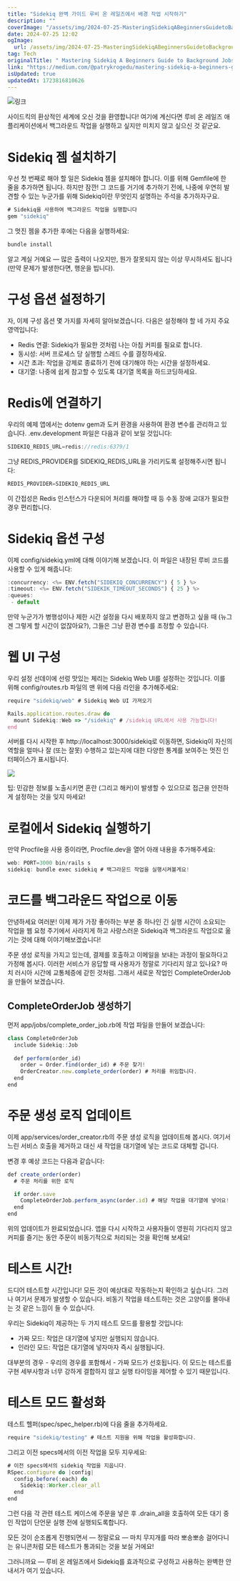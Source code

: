 ```yaml
---
title: "Sidekiq 완벽 가이드 루비 온 레일즈에서 배경 작업 시작하기"
description: ""
coverImage: "/assets/img/2024-07-25-MasteringSidekiqABeginnersGuidetoBackgroundJobsinRubyonRails_0.png"
date: 2024-07-25 12:02
ogImage: 
  url: /assets/img/2024-07-25-MasteringSidekiqABeginnersGuidetoBackgroundJobsinRubyonRails_0.png
tag: Tech
originalTitle: " Mastering Sidekiq A Beginners Guide to Background Jobs in Ruby on Rails"
link: "https://medium.com/@patrykrogedu/mastering-sidekiq-a-beginners-guide-to-background-jobs-in-ruby-on-rails-b8be07ff1ebf"
isUpdated: true
updatedAt: 1723816810626
---
```




![링크](/assets/img/2024-07-25-MasteringSidekiqABeginnersGuidetoBackgroundJobsinRubyonRails_0.png)

사이드킥의 환상적인 세계에 오신 것을 환영합니다! 여기에 계신다면 루비 온 레일즈 애플리케이션에서 백그라운드 작업을 실행하고 싶지만 미치지 않고 싶으신 것 같군요.

# Sidekiq 젬 설치하기

우선 첫 번째로 해야 할 일은 Sidekiq 젬을 설치해야 합니다. 이를 위해 Gemfile에 한 줄을 추가하면 됩니다. 하지만 잠깐! 그 코드를 거기에 추가하기 전에, 나중에 우연히 발견할 수 있는 누군가를 위해 Sidekiq이란 무엇인지 설명하는 주석을 추가하자구요.

<div class="content-ad"></div>

```js
# Sidekiq을 사용하여 백그라운드 작업을 실행합니다
gem "sidekiq"
```

그 멋진 젬을 추가한 후에는 다음을 실행하세요:

```js
bundle install
```

알고 계실 거예요 — 많은 출력이 나오지만, 뭔가 잘못되지 않는 이상 무시하셔도 됩니다 (만약 문제가 발생한다면, 행운을 빕니다).


<div class="content-ad"></div>

# 구성 옵션 설정하기

자, 이제 구성 옵션 몇 가지를 자세히 알아보겠습니다. 다음은 설정해야 할 네 가지 주요 영역입니다:

- Redis 연결: Sidekiq가 필요한 것처럼 나는 아침 커피를 필요로 합니다.
- 동시성: 서버 프로세스 당 실행할 스레드 수를 결정하세요.
- 시간 초과: 작업을 강제로 종료하기 전에 대기해야 하는 시간을 설정하세요.
- 대기열: 나중에 쉽게 참고할 수 있도록 대기열 목록을 하드코딩하세요.

# Redis에 연결하기

<div class="content-ad"></div>

우리의 예제 앱에서는 dotenv gem과 도커 환경을 사용하여 환경 변수를 관리하고 있습니다. .env.development 파일은 다음과 같이 보일 것입니다:

```js
SIDEKIQ_REDIS_URL=redis://redis:6379/1
```

그냥 REDIS_PROVIDER를 SIDEKIQ_REDIS_URL을 가리키도록 설정해주시면 됩니다:

```js
REDIS_PROVIDER=SIDEKIQ_REDIS_URL
```

<div class="content-ad"></div>

이 간접성은 Redis 인스턴스가 다운되어 처리를 해야할 때 등 수동 장애 교대가 필요한 경우 편리합니다.

# Sidekiq 옵션 구성

이제 config/sidekiq.yml에 대해 이야기해 보겠습니다. 이 파일은 내장된 루비 코드를 사용할 수 있게 해줍니다:

```js
:concurrency: <%= ENV.fetch("SIDEKIQ_CONCURRENCY") { 5 } %>
:timeout: <%= ENV.fetch("SIDEKIK_TIMEOUT_SECONDS") { 25 } %>
:queues:
 - default
```

<div class="content-ad"></div>

만약 누군가가 병행성이나 제한 시간 설정을 다시 배포하지 않고 변경하고 싶을 때 (뉴그겐 그렇게 할 시간이 없잖아요?), 그들은 그냥 환경 변수를 조정할 수 있습니다.

# 웹 UI 구성

우리 설정 선데이에 선렁 맛있는 체리는 Sidekiq Web UI를 설정하는 것입니다. 이를 위해 config/routes.rb 파일의 맨 위에 다음 라인을 추가해주세요:

```js
require "sidekiq/web" # Sidekiq Web UI 가져오기

Rails.application.routes.draw do
  mount Sidekiq::Web => "/sidekiq" # /sidekiq URL에서 사용 가능합니다!
end
```

<div class="content-ad"></div>

서버를 다시 시작한 후 http://localhost:3000/sidekiq로 이동하면, Sidekiq이 자신의 역할을 얼마나 잘 (또는 잘못) 수행하고 있는지에 대한 다양한 통계를 보여주는 멋진 인터페이스가 표시됩니다.

<img src="/assets/img/2024-07-25-MasteringSidekiqABeginnersGuidetoBackgroundJobsinRubyonRails_1.png" />

팁: 민감한 정보를 노출시키면 혼란 (그리고 해커)이 발생할 수 있으므로 접근을 안전하게 설정하는 것을 잊지 마세요!

# 로컬에서 Sidekiq 실행하기

<div class="content-ad"></div>

만약 Procfile을 사용 중이라면, Procfile.dev을 열어 아래 내용을 추가해주세요:

```js
web: PORT=3000 bin/rails s
sidekiq: bundle exec sidekiq # 백그라운드 작업을 실행시켜볼게요!
```

# 코드를 백그라운드 작업으로 이동

안녕하세요 여러분! 이제 제가 가장 좋아하는 부분 중 하나인 긴 실행 시간이 소요되는 작업을 웹 요청 주기에서 사라지게 하고 사랑스러운 Sidekiq과 백그라운드 작업으로 옮기는 것에 대해 이야기해보겠습니다!

<div class="content-ad"></div>

주문 생성 로직을 가지고 있는데, 결제를 호출하고 이메일을 보내는 과정이 필요하다고 가정해 봅시다. 이러한 서비스가 응답할 때 사용자가 정말로 기다리지 않고 있나요? 마치 러시아 시간에 교통체증에 갇힌 것처럼. 그래서 새로운 작업인 CompleteOrderJob을 만들어 보겠습니다.

## CompleteOrderJob 생성하기

먼저 app/jobs/complete_order_job.rb에 작업 파일을 만들어 보겠습니다:

```js
class CompleteOrderJob
  include Sidekiq::Job
  
  def perform(order_id)
    order = Order.find(order_id) # 주문 찾기!
    OrderCreator.new.complete_order(order) # 처리를 위임합니다.
  end
end
```

<div class="content-ad"></div>

# 주문 생성 로직 업데이트

이제 app/services/order_creator.rb의 주문 생성 로직을 업데이트해 봅시다. 여기서 느린 서비스 호출을 제거하고 대신 새 작업을 대기열에 넣는 코드로 대체할 겁니다.

변경 후 예상 코드는 다음과 같습니다:

```js
def create_order(order)
  # 주문 처리를 위한 로직

  if order.save 
    CompleteOrderJob.perform_async(order.id) # 해당 작업을 대기열에 넣어요!
  end 
end
```

<div class="content-ad"></div>

위의 업데이트가 완료되었습니다. 앱을 다시 시작하고 사용자들이 영원히 기다리지 않고 커피를 즐기는 동안 주문이 비동기적으로 처리되는 것을 확인해 보세요!

# 테스트 시간!

드디어 테스트할 시간입니다! 모든 것이 예상대로 작동하는지 확인하고 싶습니다. 그러나 여기서 문제가 발생할 수 있습니다. 비동기 작업을 테스트하는 것은 고양이를 몰아내는 것 같은 느낌이 들 수 있습니다.

우리는 Sidekiq이 제공하는 두 가지 테스트 모드를 활용할 것입니다:

<div class="content-ad"></div>

- 가짜 모드: 작업은 대기열에 넣지만 실행되지 않습니다.
- 인라인 모드: 작업은 대기열에 넣자마자 즉시 실행됩니다.

대부분의 경우 - 우리의 경우를 포함해서 - 가짜 모드가 선호됩니다. 이 모드는 테스트를 구현 세부사항과 너무 강하게 결합하지 않고 실행 타이밍을 제어할 수 있기 때문입니다.

# 테스트 모드 활성화

테스트 헬퍼(spec/spec_helper.rb)에 다음 줄을 추가하세요.

<div class="content-ad"></div>

```js
require "sidekiq/testing" # 테스트 지원을 위해 작업을 활성화합니다.
```

그리고 이전 specs에서의 이전 작업을 모두 지우세요:

```js
# 이전 specs에서의 sidekiq 작업을 지웁니다.
RSpec.configure do |config|
  config.before(:each) do
    Sidekiq::Worker.clear_all
  end
end
```

그런 다음 각 관련 테스트 케이스에 주문을 넣은 후 .drain_all을 호출하여 모든 대기 중인 작업이 단언문 실행 전에 실행되도록합니다.

<div class="content-ad"></div>

모든 것이 순조롭게 진행되면서 — 정말로요 — 마치 무지개를 따라 뽀송뽀송 걸어다니는 유니콘처럼 모든 테스트가 통과되는 것을 보실 거에요!

그러니까요 — 루비 온 레일즈에서 Sidekiq를 효과적으로 구성하고 사용하는 완벽한 안내서가 여기 있습니다.